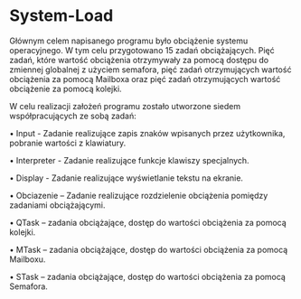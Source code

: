 # System-Load

Głównym celem napisanego programu było obciążenie systemu operacyjnego. W tym celu przygotowano 15 zadań obciążających. Pięć zadań, które wartość obciążenia otrzymywały za pomocą dostępu do zmiennej globalnej z użyciem semafora, pięć zadań otrzymujących wartość obciążenia za pomocą Mailboxa oraz pięć zadań otrzymujących wartość obciążenie za pomocą kolejki.

W celu realizacji założeń programu zostało utworzone siedem współpracujących ze sobą zadań:

•	Input - Zadanie realizujące zapis znaków wpisanych przez użytkownika, pobranie wartości z klawiatury.

•	Interpreter - Zadanie realizujące funkcje klawiszy specjalnych.

•	Display - Zadanie realizujące wyświetlanie tekstu na ekranie.

•	Obciazenie – Zadanie realizujące rozdzielenie obciążenia pomiędzy zadaniami obciążającymi.

•	QTask – zadania obciążające, dostęp do wartości obciążenia za pomocą kolejki.

•	MTask – zadania obciążające, dostęp do wartości obciążenia za pomocą Mailboxu.

•	STask – zadania obciążające, dostęp do wartości obciążenia za pomocą Semafora.

